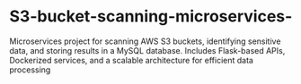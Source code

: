 # S3-bucket-scanning-microservices-
Microservices project for scanning AWS S3 buckets, identifying sensitive data, and storing results in a MySQL database. Includes Flask-based APIs, Dockerized services, and a scalable architecture for efficient data processing
